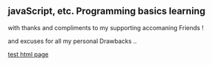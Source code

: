 ## javaScript, etc. Programming basics learning 

with thanks and compliments to my supporting accomaning Friends !

and excuses for all my personal Drawbacks ..

[test html page](inn.html) 
